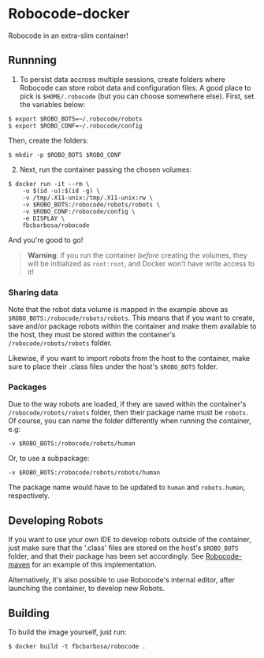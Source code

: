 # Robocode-docker
Robocode in an extra-slim container!

## Runnning

1. To persist data accross multiple sessions, create folders where Robocode can store robot data and configuration files. A good place to pick is `$HOME/.robocode` (but you can choose somewhere else). First, set the variables below:

  ```
  $ export $ROBO_BOTS=~/.robocode/robots 
  $ export $ROBO_CONF=~/.robocode/config
  ```
  
  Then, create the folders:
  
  ```
  $ mkdir -p $ROBO_BOTS $ROBO_CONF
  ```

2. Next, run the container passing the chosen volumes:

  ```
  $ docker run -it --rm \
      -u $(id -u):$(id -g) \
      -v /tmp/.X11-unix:/tmp/.X11-unix:rw \
      -v $ROBO_BOTS:/robocode/robots/robots \
      -v $ROBO_CONF:/robocode/config \
      -e DISPLAY \
      fbcbarbosa/robocode
  ```

And you're good to go!

> **Warning**:
> if you run the container *before* creating the volumes, they will be initialized as `root:root`, and Docker won't have write access to it!

### Sharing data

Note that the robot data volume is mapped in the example above as `$ROBO_BOTS:/robocode/robots/robots`. This means that if you want to create, save and/or package robots within the container and make them available to the host, they must be stored within the container's `/robocode/robots/robots` folder. 

Likewise, if you want to import robots from the host to the container, make sure to place their .class files under the host's `$ROBO_BOTS` folder. 

### Packages

Due to the way robots are loaded, if they are saved within the container's `/robocode/robots/robots` folder, then their package name must be `robots`. Of course, you can name the folder differently when running the container, e.g: 

```
-v $ROBO_BOTS:/robocode/robots/human
```

Or, to use a subpackage:

```
-v $ROBO_BOTS:/robocode/robots/robots/human
```

The package name would have to be updated to `human` and `robots.human`, respectively.

## Developing Robots

If you want to use your own IDE to develop robots outside of the container, just make sure that the '.class' files are stored on the host's `$ROBO_BOTS` folder, and that their package has been set accordingly. See [Robocode-maven](https://github.com/fbcbarbosa/robocode-maven) for an example of this implementation.

Alternatively, it's also possible to use Robocode's internal editor, after launching the container, to develop new Robots.

## Building

To build the image yourself, just run:

```
$ docker build -t fbcbarbosa/robocode .
```
